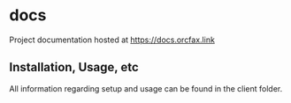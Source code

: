 # docs
Project documentation hosted at https://docs.orcfax.link

## Installation, Usage, etc
All information regarding setup and usage can be found in the client folder.
